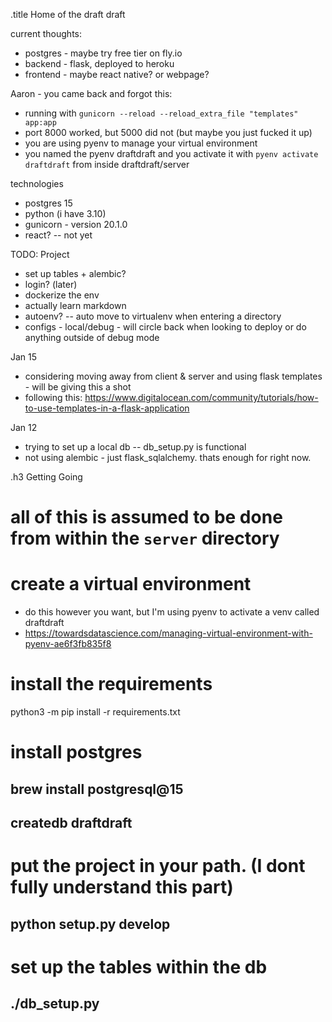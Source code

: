.title Home of the draft draft


current thoughts:
* postgres - maybe try free tier on fly.io
* backend - flask, deployed to heroku
* frontend - maybe react native? or webpage? 



Aaron - you came back and forgot this:
* running with `gunicorn --reload --reload_extra_file "templates" app:app`
* port 8000 worked, but 5000 did not (but maybe you just fucked it up)
* you are using pyenv to manage your virtual environment
* you named the pyenv draftdraft and you activate it with `pyenv activate draftdraft` from inside draftdraft/server

technologies
* postgres 15
* python (i have 3.10)
* gunicorn - version 20.1.0
* react? -- not yet



TODO:
Project
* set up tables + alembic?
* login? (later)
* dockerize the env
* actually learn markdown
* autoenv? -- auto move to virtualenv when entering a directory
* configs - local/debug - will circle back when looking to deploy or do anything outside of debug mode


Jan 15
* considering moving away from client & server and using flask templates - will be giving this a shot
* following this: https://www.digitalocean.com/community/tutorials/how-to-use-templates-in-a-flask-application

Jan 12
- trying to set up a local db -- db_setup.py is functional
- not using alembic - just flask_sqlalchemy. thats enough for right now.


.h3 Getting Going
# all of this is assumed to be done from within the `server` directory

# create a virtual environment
* do this however you want, but I'm using pyenv to activate a venv called draftdraft
* https://towardsdatascience.com/managing-virtual-environment-with-pyenv-ae6f3fb835f8

# install the requirements
python3 -m pip install -r requirements.txt

# install postgres
## brew install postgresql@15
## createdb draftdraft

# put the project in your path. (I dont fully understand this part)
## python setup.py develop

# set up the tables within the db
## ./db_setup.py 


